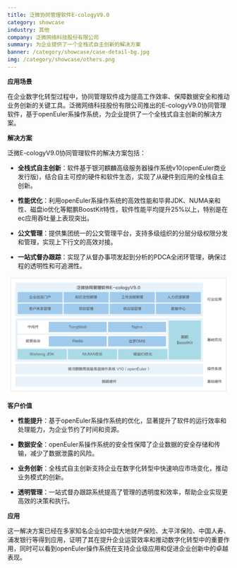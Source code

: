 ```yaml
---
title: 泛微协同管理软件E-cologyV9.0
category: showcase
industry: 其他
company: 泛微网络科技股份有限公司
summary: 为企业提供了一个全栈式自主创新的解决方案
banner: /category/showcase/case-detail-bg.jpg
img: /category/showcase/others.png
---
```




**应用场景**

在企业数字化转型过程中，协同管理软件成为提高工作效率、保障数据安全和推动业务创新的关键工具。泛微网络科技股份有限公司推出的E-cologyV9.0协同管理软件，基于openEuler系操作系统，为企业提供了一个全栈式自主创新的解决方案。

**解决方案**

泛微E-cologyV9.0协同管理软件的解决方案包括：

-   **全栈式自主创新**：软件基于银河麒麟高级服务器操作系统v10(openEuler商业发行版)，结合自主可控的硬件和软件生态，实现了从硬件到应用的全栈自主创新。

-   **性能优化**：利用openEuler系操作系统的高效性能和毕昇JDK、NUMA亲和性、磁盘io优化等鲲鹏BoostKit特性，软件性能平均提升25%以上，特别是在ec应用吞吐量上表现突出。

-   **公文管理**：提供集团统一的公文管理平台，支持多级组织的分层分级权限分发和管理，实现上下行文的高效对接。

-   **一站式督办跟踪**：实现了从督办事项发起到分析的PDCA全闭环管理，确保过程的透明性和可追溯性。

![](./media/image1.png)

**客户价值**

-   **性能提升**：基于openEuler系操作系统的优化，显著提升了软件的运行效率和处理能力，为企业节约了时间和资源。

-   **数据安全**：openEuler系操作系统的安全性保障了企业数据的安全存储和传输，减少了数据泄露的风险。

-   **业务创新**：全栈式自主创新支持企业在数字化转型中快速响应市场变化，推动业务模式的创新。

-   **透明管理**：一站式督办跟踪系统提高了管理的透明度和效率，帮助企业实现更高效的决策和执行。

**应用**

这一解决方案已经在多家知名企业如中国大地财产保险、太平洋保险、中国人寿、浦发银行等得到应用，证明了其在提升企业运营效率和推动数字化转型中的重要作用，同时可以看到openEuler操作系统在支持企业级应用和促进企业创新中的卓越表现。
